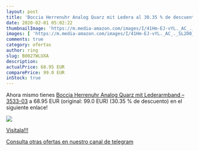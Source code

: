 ```yaml
---
layout: post
title: 'Boccia Herrenuhr Analog Quarz mit Ledera al 30.35 % de descuento'
date: 2020-02-01 05:02:22
thumbnailImage: 'https://m.media-amazon.com/images/I/41Hm-EJ-vYL._AC_._SL200_.jpg'
images: [ 'https://m.media-amazon.com/images/I/41Hm-EJ-vYL._AC_._SL200_.jpg' ]
comments: true
category: ofertas
author: ring
slug: B0027WLUXA
description:
actualPrice: 68.95 EUR
comparePrice: 99.0 EUR
inStock: true
---
```


Ahora mismo tienes [Boccia Herrenuhr Analog Quarz mit Lederarmband – 3533-03](https://www.amazon.com/dp/B0027WLUXA/?tag=redken08-20) a 68.95 EUR (original: 99.0 EUR) (30.35 %  de descuento) en el siguiente enlace!

[![](https://m.media-amazon.com/images/I/41Hm-EJ-vYL._AC_._SL200_.jpg)](https://www.amazon.com/dp/B0027WLUXA/?tag=redken08-20)

[Visítala!!!](https://www.amazon.com/dp/B0027WLUXA/?tag=redken08-20)

[Consulta otras ofertas en nuestro canal de telegram](https://t.me/s/ofertas25)
